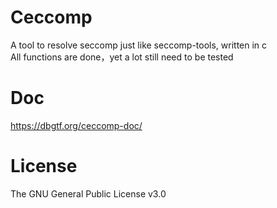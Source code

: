 # Ceccomp

A tool to resolve seccomp just like seccomp-tools, written in c  
All functions are done，yet a lot still need to be tested

# Doc

https://dbgtf.org/ceccomp-doc/

# License

The GNU General Public License v3.0
